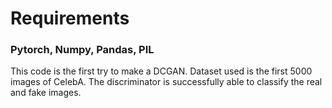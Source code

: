 # Requirements
### Pytorch, Numpy, Pandas, PIL

This code is the first try to make a DCGAN. Dataset used is the first 5000 images of CelebA. The discriminator is successfully able to classify the real and fake images.
